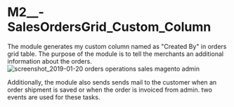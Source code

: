 # M2__-SalesOrdersGrid_Custom_Column
The module generates my custom column named as "Created By" in orders  grid table. The purpose of the module is to tell the merchants an additional information about the orders. 
![screenshot_2019-01-20 orders operations sales magento admin](https://user-images.githubusercontent.com/18115022/51439930-ad77b180-1ce2-11e9-98ea-0e77e4caa2f1.png)

Additionally, the module also sends sends mail to the customer when an order shipment is saved or when the order is invoiced from admin.
two events are used for these tasks.
